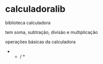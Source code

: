 ﻿calculadoralib
==============

biblioteca calculadora

tem soma, subtração, divisão e multiplicação

operações básicas da calculadora

+ - / *